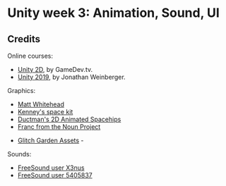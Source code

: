 # Unity week 3: Animation, Sound, UI

## Credits

Online courses:
* [Unity 2D](https://www.gamedev.tv/p/complete-unity-developer-2d/?product_id=1503853), by GameDev.tv.
* [Unity 2019](https://www.udemy.com/the-ultimate-guide-to-game-development-with-unity/), by Jonathan Weinberger.

Graphics:
* [Matt Whitehead](https://ccsearch.creativecommons.org/photos/7fd4a37b-8d1a-4d4c-80a2-4ca4a3839941)
* [Kenney's space kit](https://kenney.nl/assets/space-kit)
* [Ductman's 2D Animated Spacehips](https://assetstore.unity.com/packages/2d/characters/2d-animated-spaceships-96852)
* [Franc from the Noun Project](https://commons.wikimedia.org/w/index.php?curid=64661575)
- [Glitch Garden Assets](https://www.glitchthegame.com/public-domain-game-art/) -

Sounds:
* [FreeSound user X3nus](https://freesound.org/people/X3nus/sounds/449938/)
* [FreeSound user 5405837](https://freesound.org/people/deleted_user_5405837/sounds/399303/)
